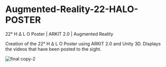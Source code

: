 # Augmented-Reality-22-HALO-POSTER

22° H Δ L O  Poster | ARKIT 2.0 | Augmented Reality

Creation of the 22° H Δ L O Poster using ARKIT 2.0 and Unity 3D. Displays the videos that have been posted to the sight. 

![final copy-2](https://user-images.githubusercontent.com/43025563/50732705-ce61d380-1134-11e9-9492-ebf1028df84b.jpg)


